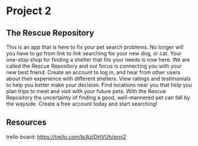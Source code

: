 # Project 2

## The Rescue Repository

This is an app that is here to fix your pet search problems. No longer will you have to go from link to link searching for your new dog, or cat. Your one-stop shop for finding a shelter that fits your needs is now here. We are called the Rescue Repository and our focus is connecting you with your new best friend. Create an account to log in, and hear from other users about their experience with different shelters. View ratings and testimonials to help you better make your decision. Find locations near you that help you plan trips to meet and visit with your future pets. With the Rescue Repository the uncertainty of finding a good, well-mannered pet can fall by the wayside. Create a free account today and start searching!

## Resources

trello board: https://trello.com/b/AzjDHVUh/proj2



